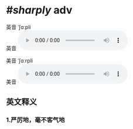 # ***\#sharply*** adv
英音 ˈʃɑːpli  
英音
<audio src="./media/shapely adv 1_AAC.aac" controls="controls"></audio>

美音 ˈʃɑːrpli  
美音
<audio src="./media/shapely adv 2_AAC.aac" controls="controls"></audio>



  

英文释义
---
### 1.**严厉地，毫不客气地**  


